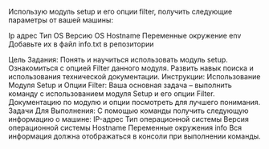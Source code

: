 Использую модуль setup и его опции filter, получить следующие параметры от вашей машины:

Ip адрес
Тип OS
Версию OS
Hostname
Переменные окружение env
Добавьте их в файл info.txt в репозитории

Цель Задания:
Понять и научиться использовать модуль setup.
Ознакомиться с опцией Filter данного модуля.
Развить навык поиска и использования технической документации.
Инструкции:
Использование Модуля Setup и Опции Filter:
Ваша основная задача – выполнить команду с использованием модуля Setup и его опции Filter.
Документацию по модулю и опции посмотреть для лучшего понимания.
Задачи Для Выполнения:
С помощью команды получить следующую информацию о машине:
IP-адрес
Тип операционной системы
Версия операционной системы
Hostname
Переменные окружения info
Вся информация должна отображаться в консоли при выполнении команды.
